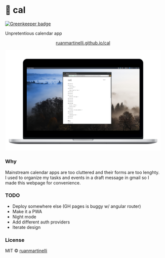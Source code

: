 # :calendar: cal

[![Greenkeeper badge](https://badges.greenkeeper.io/ruanmartinelli/cal.svg)](https://greenkeeper.io/)

Unpretentious calendar app

<p align="center"><a href="https://ruanmartinelli.github.io/cal/">ruanmartinelli.github.io/cal</a></p>

![screenshot](https://github.com/ruanmartinelli/cal/blob/master/screenshot.png?raw=true)

### Why

Mainstream calendar apps are too cluttered and their forms are too lenghty. I used to organize my tasks and events in a draft message in gmail so I made this webpage for convenience.

### TODO
- Deploy somewhere else (GH pages is buggy w/ angular router)
- Make it a PWA
- Night mode
- Add different auth providers
- Iterate design 

### License

MIT © [ruanmartinelli](https://github.com/ruanmartinelli)
